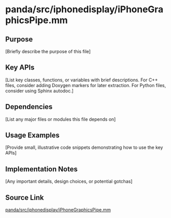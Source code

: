 # panda/src/iphonedisplay/iPhoneGraphicsPipe.mm

## Purpose
[Briefly describe the purpose of this file]

## Key APIs
[List key classes, functions, or variables with brief descriptions.
For C++ files, consider adding Doxygen markers for later extraction.
For Python files, consider using Sphinx autodoc.]

## Dependencies
[List any major files or modules this file depends on]

## Usage Examples
[Provide small, illustrative code snippets demonstrating how to use the key APIs]

## Implementation Notes
[Any important details, design choices, or potential gotchas]

## Source Link
[panda/src/iphonedisplay/iPhoneGraphicsPipe.mm](link_to_source_repository/panda/src/iphonedisplay/iPhoneGraphicsPipe.mm)

